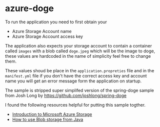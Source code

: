 # azure-doge

To run the application you need to first obtain your 

* Azure Storage Account name
* Azure Storage Account access key

The application also expects your storage account  to contain a container called `images` with a blob called `doge.jpeg` which will be the image to doge, these values are hardcoded in the name of simplicity feel free to change them. 

These values shoud be place in the `application.propreties` file and in the `manifest.yml` file if you don't have the correct access key and account name you will get an error message form the application on startup. 

The sample is stripped super simplifed version of the spring-doge sample from Josh Long by https://github.com/joshlong/spring-doge 

I found the following resources helpful for putting this sample togther. 

* [Introduction to Microsoft Azure Storage](https://azure.microsoft.com/en-us/documentation/articles/storage-introduction/#next-steps)
* [How to use Blob storage from Java](https://azure.microsoft.com/en-us/documentation/articles/storage-java-how-to-use-blob-storage/)
